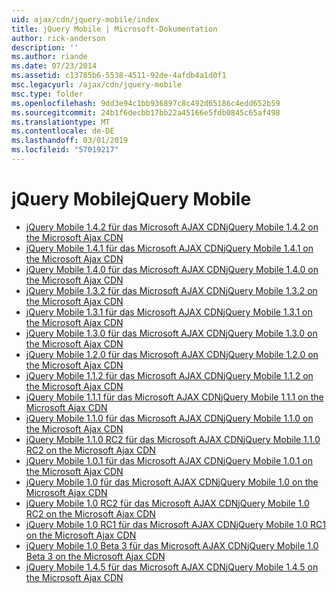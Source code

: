 ```yaml
---
uid: ajax/cdn/jquery-mobile/index
title: jQuery Mobile | Microsoft-Dokumentation
author: rick-anderson
description: ''
ms.author: riande
ms.date: 07/23/2014
ms.assetid: c13785b6-5538-4511-92de-4afdb4a1d0f1
msc.legacyurl: /ajax/cdn/jquery-mobile
msc.type: folder
ms.openlocfilehash: 9dd3e94c1bb936897c8c492d65186c4edd652b59
ms.sourcegitcommit: 24b1f6decbb17bb22a45166e5fdb0845c65af498
ms.translationtype: MT
ms.contentlocale: de-DE
ms.lasthandoff: 03/01/2019
ms.locfileid: "57019217"
---
```

<a name="jquery-mobile"></a><span data-ttu-id="427f2-102">jQuery Mobile</span><span class="sxs-lookup"><span data-stu-id="427f2-102">jQuery Mobile</span></span>
====================
- [<span data-ttu-id="427f2-103">jQuery Mobile 1.4.2 für das Microsoft AJAX CDN</span><span class="sxs-lookup"><span data-stu-id="427f2-103">jQuery Mobile 1.4.2 on the Microsoft Ajax CDN</span></span>](cdnjquerymobile142.md)
- [<span data-ttu-id="427f2-104">jQuery Mobile 1.4.1 für das Microsoft AJAX CDN</span><span class="sxs-lookup"><span data-stu-id="427f2-104">jQuery Mobile 1.4.1 on the Microsoft Ajax CDN</span></span>](cdnjquerymobile141.md)
- [<span data-ttu-id="427f2-105">jQuery Mobile 1.4.0 für das Microsoft AJAX CDN</span><span class="sxs-lookup"><span data-stu-id="427f2-105">jQuery Mobile 1.4.0 on the Microsoft Ajax CDN</span></span>](cdnjquerymobile140.md)
- [<span data-ttu-id="427f2-106">jQuery Mobile 1.3.2 für das Microsoft AJAX CDN</span><span class="sxs-lookup"><span data-stu-id="427f2-106">jQuery Mobile 1.3.2 on the Microsoft Ajax CDN</span></span>](cdnjquerymobile132.md)
- [<span data-ttu-id="427f2-107">jQuery Mobile 1.3.1 für das Microsoft AJAX CDN</span><span class="sxs-lookup"><span data-stu-id="427f2-107">jQuery Mobile 1.3.1 on the Microsoft Ajax CDN</span></span>](cdnjquerymobile131.md)
- [<span data-ttu-id="427f2-108">jQuery Mobile 1.3.0 für das Microsoft AJAX CDN</span><span class="sxs-lookup"><span data-stu-id="427f2-108">jQuery Mobile 1.3.0 on the Microsoft Ajax CDN</span></span>](cdnjquerymobile130.md)
- [<span data-ttu-id="427f2-109">jQuery Mobile 1.2.0 für das Microsoft AJAX CDN</span><span class="sxs-lookup"><span data-stu-id="427f2-109">jQuery Mobile 1.2.0 on the Microsoft Ajax CDN</span></span>](cdnjquerymobile120.md)
- [<span data-ttu-id="427f2-110">jQuery Mobile 1.1.2 für das Microsoft AJAX CDN</span><span class="sxs-lookup"><span data-stu-id="427f2-110">jQuery Mobile 1.1.2 on the Microsoft Ajax CDN</span></span>](cdnjquerymobile112.md)
- [<span data-ttu-id="427f2-111">jQuery Mobile 1.1.1 für das Microsoft AJAX CDN</span><span class="sxs-lookup"><span data-stu-id="427f2-111">jQuery Mobile 1.1.1 on the Microsoft Ajax CDN</span></span>](cdnjquerymobile111.md)
- [<span data-ttu-id="427f2-112">jQuery Mobile 1.1.0 für das Microsoft AJAX CDN</span><span class="sxs-lookup"><span data-stu-id="427f2-112">jQuery Mobile 1.1.0 on the Microsoft Ajax CDN</span></span>](cdnjquerymobile110.md)
- [<span data-ttu-id="427f2-113">jQuery Mobile 1.1.0 RC2 für das Microsoft AJAX CDN</span><span class="sxs-lookup"><span data-stu-id="427f2-113">jQuery Mobile 1.1.0 RC2 on the Microsoft Ajax CDN</span></span>](cdnjquerymobile110rc2.md)
- [<span data-ttu-id="427f2-114">jQuery Mobile 1.0.1 für das Microsoft AJAX CDN</span><span class="sxs-lookup"><span data-stu-id="427f2-114">jQuery Mobile 1.0.1 on the Microsoft Ajax CDN</span></span>](cdnjquerymobile101.md)
- [<span data-ttu-id="427f2-115">jQuery Mobile 1.0 für das Microsoft AJAX CDN</span><span class="sxs-lookup"><span data-stu-id="427f2-115">jQuery Mobile 1.0 on the Microsoft Ajax CDN</span></span>](cdnjquerymobile10.md)
- [<span data-ttu-id="427f2-116">jQuery Mobile 1.0 RC2 für das Microsoft AJAX CDN</span><span class="sxs-lookup"><span data-stu-id="427f2-116">jQuery Mobile 1.0 RC2 on the Microsoft Ajax CDN</span></span>](cdnjquerymobile10rc2.md)
- [<span data-ttu-id="427f2-117">jQuery Mobile 1.0 RC1 für das Microsoft AJAX CDN</span><span class="sxs-lookup"><span data-stu-id="427f2-117">jQuery Mobile 1.0 RC1 on the Microsoft Ajax CDN</span></span>](cdnjquerymobile10rc1.md)
- [<span data-ttu-id="427f2-118">jQuery Mobile 1.0 Beta 3 für das Microsoft AJAX CDN</span><span class="sxs-lookup"><span data-stu-id="427f2-118">jQuery Mobile 1.0 Beta 3 on the Microsoft Ajax CDN</span></span>](cdnjquerymobile10b3.md)
- [<span data-ttu-id="427f2-119">jQuery Mobile 1.4.5 für das Microsoft AJAX CDN</span><span class="sxs-lookup"><span data-stu-id="427f2-119">jQuery Mobile 1.4.5 on the Microsoft Ajax CDN</span></span>](cdnjquerymobile145.md)
